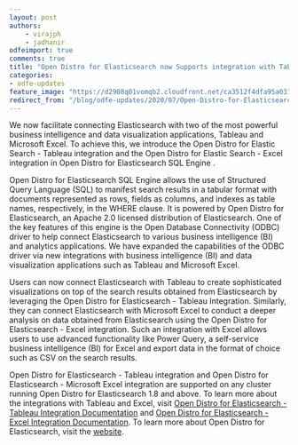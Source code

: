 ```yaml
---
layout: post
authors: 
    - virajph
    - jadhanir
odfeimport: true
comments: true
title: "Open Distro for Elasticsearch now Supports integration with Tableau and Microsoft Excel" 
categories:
- odfe-updates
feature_image: "https://d2908q01vomqb2.cloudfront.net/ca3512f4dfa95a03169c5a670a4c91a19b3077b4/2019/03/26/open_disto-elasticsearch-logo-800x400.jpg"
redirect_from: "/blog/odfe-updates/2020/07/Open-Distro-for-Elasticsearch-now-supports-integration-with-Tableau-and-Microsoft-Excel/"
---
```


We now facilitate connecting Elasticsearch with two of the most powerful business intelligence and data visualization applications, Tableau and Microsoft Excel. To achieve this, we introduce the Open Distro for Elastic Search - Tableau integration and the Open Distro for Elastic Search - Excel integration in Open Distro for Elasticsearch SQL Engine . 

Open Distro for Elasticsearch SQL Engine allows the use of Structured Query Language (SQL) to manifest search results in a tabular format with documents represented as rows, fields as columns, and indexes as table names, respectively, in the WHERE clause. It is powered by Open Distro for Elasticsearch, an Apache 2.0 licensed distribution of Elasticsearch. One of the key features of this engine is the Open Database Connectivity (ODBC) driver to help connect Elasticsearch to various business intelligence (BI) and analytics applications. We have expanded the capabilities of the ODBC driver via new integrations  with business intelligence (BI) and data visualization applications such as Tableau and Microsoft Excel. 

Users can now connect Elasticsearch with Tableau to create sophisticated visualizations on top of the search results obtained from Elasticsearch by leveraging the Open Distro for Elasticsearch - Tableau Integration. Similarly, they can connect Elasticsearch with Microsoft Excel to conduct a deeper analysis on data obtained from Elasticsearch using the Open Distro for Elasticsearch - Excel integration. Such an integration with Excel allows users to use advanced functionality like Power Query, a self-service business intelligence (BI) for Excel and export data in the format of choice such as CSV on the search results.

Open Distro for Elasticsearch - Tableau integration and Open Distro for Elasticsearch - Microsoft Excel integration are supported on any cluster running Open Distro for Elasticsearch 1.8 and above. To learn more about the integrations with Tableau and Excel, visit [Open Distro for Elasticsearch - Tableau Integration Documentation](https://github.com/opendistro-for-elasticsearch/sql/blob/develop/sql-odbc/docs/user/tableau_support.md) and [Open Distro for Elasticsearch - Excel Integration Documentation](https://github.com/opendistro-for-elasticsearch/sql/blob/develop/sql-odbc/docs/user/microsoft_excel_support.md). To learn more about Open Distro for Elasticsearch, visit the [website](https://opendistro.github.io/for-elasticsearch/). 
